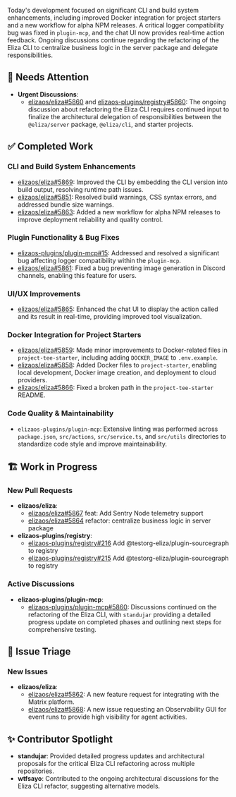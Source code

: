 Today's development focused on significant CLI and build system enhancements, including improved Docker integration for project starters and a new workflow for alpha NPM releases. A critical logger compatibility bug was fixed in `plugin-mcp`, and the chat UI now provides real-time action feedback. Ongoing discussions continue regarding the refactoring of the Eliza CLI to centralize business logic in the server package and delegate responsibilities.

## 🚨 Needs Attention
- **Urgent Discussions**:
    - [elizaos/eliza#5860](https://github.com/elizaos/eliza/issues/5860) and [elizaos-plugins/registry#5860](https://github.com/elizaos-plugins/registry/issues/5860): The ongoing discussion about refactoring the Eliza CLI requires continued input to finalize the architectural delegation of responsibilities between the `@eliza/server` package, `@eliza/cli`, and starter projects.

## ✅ Completed Work
### CLI and Build System Enhancements
- [elizaos/eliza#5869](https://github.com/elizaos/eliza/pull/5869): Improved the CLI by embedding the CLI version into build output, resolving runtime path issues.
- [elizaos/eliza#5851](https://github.com/elizaos/eliza/pull/5851): Resolved build warnings, CSS syntax errors, and addressed bundle size warnings.
- [elizaos/eliza#5863](https://github.com/elizaos/eliza/pull/5863): Added a new workflow for alpha NPM releases to improve deployment reliability and quality control.

### Plugin Functionality & Bug Fixes
- [elizaos-plugins/plugin-mcp#15](https://github.com/elizaos-plugins/plugin-mcp/pull/15): Addressed and resolved a significant bug affecting logger compatibility within the `plugin-mcp`.
- [elizaos/eliza#5861](https://github.com/elizaos/eliza/pull/5861): Fixed a bug preventing image generation in Discord channels, enabling this feature for users.

### UI/UX Improvements
- [elizaos/eliza#5865](https://github.com/elizaos/eliza/pull/5865): Enhanced the chat UI to display the action called and its result in real-time, providing improved tool visualization.

### Docker Integration for Project Starters
- [elizaos/eliza#5859](https://github.com/elizaos/eliza/pull/5859): Made minor improvements to Docker-related files in `project-tee-starter`, including adding `DOCKER_IMAGE` to `.env.example`.
- [elizaos/eliza#5858](https://github.com/elizaos/eliza/pull/5858): Added Docker files to `project-starter`, enabling local development, Docker image creation, and deployment to cloud providers.
- [elizaos/eliza#5866](https://github.com/elizaos/eliza/pull/5866): Fixed a broken path in the `project-tee-starter` README.

### Code Quality & Maintainability
- `elizaos-plugins/plugin-mcp`: Extensive linting was performed across `package.json`, `src/actions`, `src/service.ts`, and `src/utils` directories to standardize code style and improve maintainability.

## 🏗️ Work in Progress
### New Pull Requests
- **elizaos/eliza**:
    - [elizaos/eliza#5867](https://github.com/elizaos/eliza/pull/5867) feat: Add Sentry Node telemetry support
    - [elizaos/eliza#5864](https://github.com/elizaos/eliza/pull/5864) refactor: centralize business logic in server package
- **elizaos-plugins/registry**:
    - [elizaos-plugins/registry#216](https://github.com/elizaos-plugins/registry/pull/216) Add @testorg-eliza/plugin-sourcegraph to registry
    - [elizaos-plugins/registry#215](https://github.com/elizaos-plugins/registry/pull/215) Add @testorg-eliza/plugin-sourcegraph to registry

### Active Discussions
- **elizaos-plugins/plugin-mcp**:
    - [elizaos-plugins/plugin-mcp#5860](https://github.com/elizaos-plugins/plugin-mcp/issues/5860): Discussions continued on the refactoring of the Eliza CLI, with `standujar` providing a detailed progress update on completed phases and outlining next steps for comprehensive testing.

## 🐞 Issue Triage
### New Issues
- **elizaos/eliza**:
    - [elizaos/eliza#5862](https://github.com/elizaos/eliza/issues/5862): A new feature request for integrating with the Matrix platform.
    - [elizaos/eliza#5868](https://github.com/elizaos/eliza/issues/5868): A new issue requesting an Observability GUI for event runs to provide high visibility for agent activities.

## ✨ Contributor Spotlight
- **standujar**: Provided detailed progress updates and architectural proposals for the critical Eliza CLI refactoring across multiple repositories.
- **wtfsayo**: Contributed to the ongoing architectural discussions for the Eliza CLI refactor, suggesting alternative models.